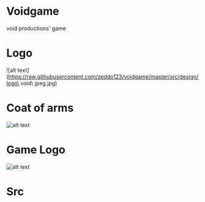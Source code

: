 # Voidgame
void productions' game
# Logo
  ![alt text](https://raw.githubusercontent.com/zeddo123/voidgame/master/src/design/logo\ void\ jpeg.jpg)
# Coat of arms
  ![alt text](https://raw.githubusercontent.com/zeddo123/voidgame/master/src/design/logo.PNG)
# Game Logo
  ![alt text](https://raw.githubusercontent.com/zeddo123/voidgame/master/src/design/logo_jeu_png.PNG)
# Src
